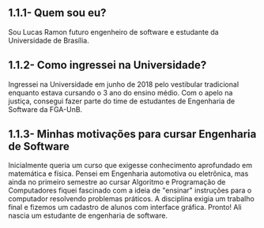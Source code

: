 ## 1.1.1- Quem sou eu?
Sou Lucas Ramon futuro engenheiro de software e estudante da Universidade de Brasília.

## 1.1.2- Como ingressei na Universidade?

Ingressei na Universidade em junho de 2018 pelo vestibular tradicional enquanto estava cursando o 3 ano do ensino médio. Com o apelo na justiça, consegui fazer parte do time de estudantes de Engenharia de Software da FGA-UnB.

## 1.1.3- Minhas motivações para cursar Engenharia de Software

Inicialmente queria um curso que exigesse conhecimento aprofundado em matemática e física. Pensei em Engenharia automotiva ou eletrônica, mas ainda no primeiro semestre ao cursar Algoritmo e Programação de Computadores fiquei fascinado com a ideia de "ensinar" instruções para o computador resolvendo problemas práticos. A disciplina exigia um trabalho final e fizemos um cadastro de alunos com interface gráfica. Pronto! Ali nascia um estudante de engenharia de software.
